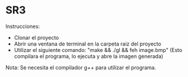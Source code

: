 # SR3

Instrucciones:
- Clonar el proyecto
- Abrir una ventana de terminal en la carpeta raiz del proyecto
- Utilizar el siguiente comando: "make && ./gl && feh image.bmp"
    (Esto compilara el programa, lo ejecuta y abre la imagen generada)

Nota: Se necesita el compilador g++ para utilizar el programa.
